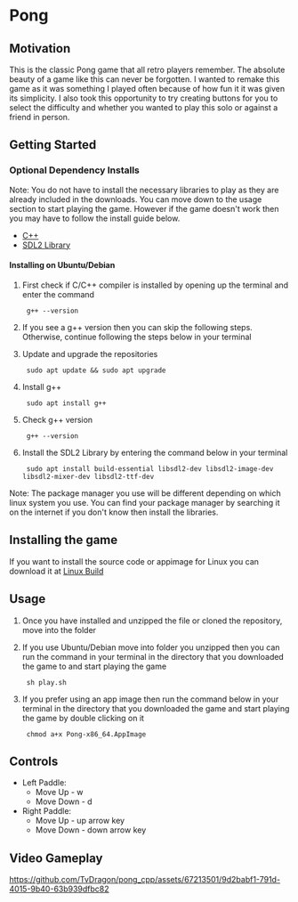 # Pong
## Motivation

This is the classic Pong game that all retro players remember. The absolute beauty of a game like this can never be forgotten. I wanted to remake this game as it was something I played often because of how fun it it was given its simplicity. I also took this opportunity to try creating buttons for you to select the difficulty and whether you wanted to play this solo or against a friend in person.

## Getting Started

### Optional Dependency Installs

Note: You do not have to install the necessary libraries to play as they are already included in the downloads. You can move down to the usage section to start playing the game. However if the game doesn't work then you may have to follow the install guide below.

- [C++](https://sourceforge.net/projects/mingw-w64/files/Toolchains%20targetting%20Win32/Personal%20Builds/mingw-builds/installer/mingw-w64-install.exe/download)
- [SDL2 Library](https://www.libsdl.org/download-2.0.php)

#### Installing on Ubuntu/Debian
1. First check if C/C++ compiler is installed by opening up the terminal and enter the command

		g++ --version

2. If you see a g++ version then you can skip the following steps. Otherwise, continue following the steps below in your terminal

3. Update and upgrade the repositories

		sudo apt update && sudo apt upgrade

4. Install g++

		sudo apt install g++

5. Check g++ version

		g++ --version

6. Install the SDL2 Library by entering the command below in your terminal

		sudo apt install build-essential libsdl2-dev libsdl2-image-dev libsdl2-mixer-dev libsdl2-ttf-dev

Note: The package manager you use will be different depending on which linux system you use. You can find your package manager by searching it on the internet if you don't know then install the libraries.


## Installing the game
If you want to install the source code or appimage for Linux you can download it at [Linux Build](https://github.com/TvDragon/pong_cpp/releases/tag/Linux)
	
## Usage

1. Once you have installed and unzipped the file or cloned the repository, move into the folder

2. If you use Ubuntu/Debian move into folder you unzipped then you can run the command in your terminal in the directory that you downloaded the game to and start playing the game

		sh play.sh

3. If you prefer using an app image then run the command below in your terminal in the directory that you downloaded the game and start playing the game by double clicking on it

		chmod a+x Pong-x86_64.AppImage

## Controls

- Left Paddle:
	- Move Up - w
	- Move Down - d
- Right Paddle:
	- Move Up - up arrow key
	- Move Down - down arrow key

## Video Gameplay

https://github.com/TvDragon/pong_cpp/assets/67213501/9d2babf1-791d-4015-9b40-63b939dfbc82
